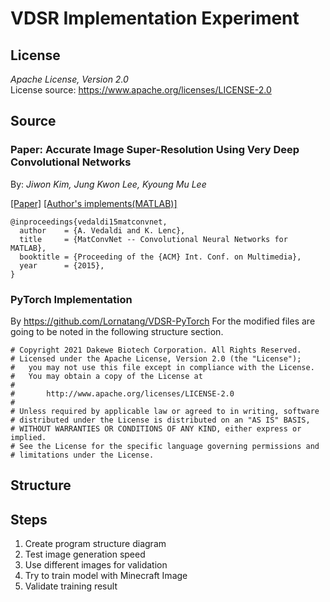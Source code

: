 # VDSR Implementation Experiment

## License

_Apache License, Version 2.0_<br>
License source: <https://www.apache.org/licenses/LICENSE-2.0>

## Source

### Paper: Accurate Image Super-Resolution Using Very Deep Convolutional Networks

By: _Jiwon Kim, Jung Kwon Lee, Kyoung Mu Lee_ <br>

[[Paper]](https://arxiv.org/pdf/1511.04587) [[Author's implements(MATLAB)]](https://cv.snu.ac.kr/research/VDSR/VDSR_code.zip)

```
@inproceedings{vedaldi15matconvnet,
  author    = {A. Vedaldi and K. Lenc},
  title     = {MatConvNet -- Convolutional Neural Networks for MATLAB},
  booktitle = {Proceeding of the {ACM} Int. Conf. on Multimedia},
  year      = {2015},
}
```

### PyTorch Implementation

By <https://github.com/Lornatang/VDSR-PyTorch>
For the modified files are going to be noted in the following structure section.

```
# Copyright 2021 Dakewe Biotech Corporation. All Rights Reserved.
# Licensed under the Apache License, Version 2.0 (the "License");
#   you may not use this file except in compliance with the License.
#   You may obtain a copy of the License at
#
#       http://www.apache.org/licenses/LICENSE-2.0
#
# Unless required by applicable law or agreed to in writing, software
# distributed under the License is distributed on an "AS IS" BASIS,
# WITHOUT WARRANTIES OR CONDITIONS OF ANY KIND, either express or implied.
# See the License for the specific language governing permissions and
# limitations under the License.
```

## Structure


## Steps

1. Create program structure diagram
2. Test image generation speed
3. Use different images for validation
4. Try to train model with Minecraft Image
5. Validate training result